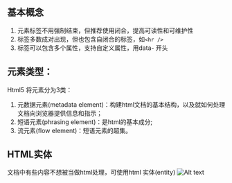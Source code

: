 
## 基本概念

1. 元素标签不用强制结束，但推荐使用闭合，提高可读性和可维护性 
2. 标签多数成对出现，但也包含自闭合的标签，如`<hr />`
3. 标签可以包含多个属性，支持自定义属性，用data- 开头 

## 元素类型：
Html5 将元素分为3类：
1. 元数据元素(metadata element)：构建html文档的基本结构，以及就如何处理文档向浏览器提供信息和指示；  
2. 短语元素(phrasing element)：是html的基本成分;   
3. 流元素(flow element)：短语元素的超集。  

## HTML实体
文档中有些内容不想被当做html处理，可使用html 实体(entity) 
![Alt text](/entity.jpg)
